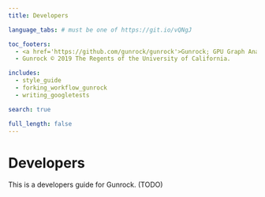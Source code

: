 ```yaml
---
title: Developers

language_tabs: # must be one of https://git.io/vQNgJ

toc_footers:
  - <a href='https://github.com/gunrock/gunrock'>Gunrock; GPU Graph Analytics</a>
  - Gunrock © 2019 The Regents of the University of California.

includes:
  - style_guide
  - forking_workflow_gunrock
  - writing_googletests

search: true

full_length: false
---
```


# Developers

This is a developers guide for Gunrock. (TODO)
